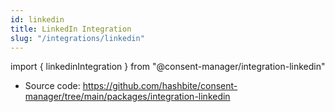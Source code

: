```yaml
---
id: linkedin
title: LinkedIn Integration
slug: "/integrations/linkedin"
---
```


import { linkedinIntegration } from "@consent-manager/integration-linkedin"

- Source code: https://github.com/hashbite/consent-manager/tree/main/packages/integration-linkedin

<IntegrationProfile integration={linkedinIntegration({})} />
